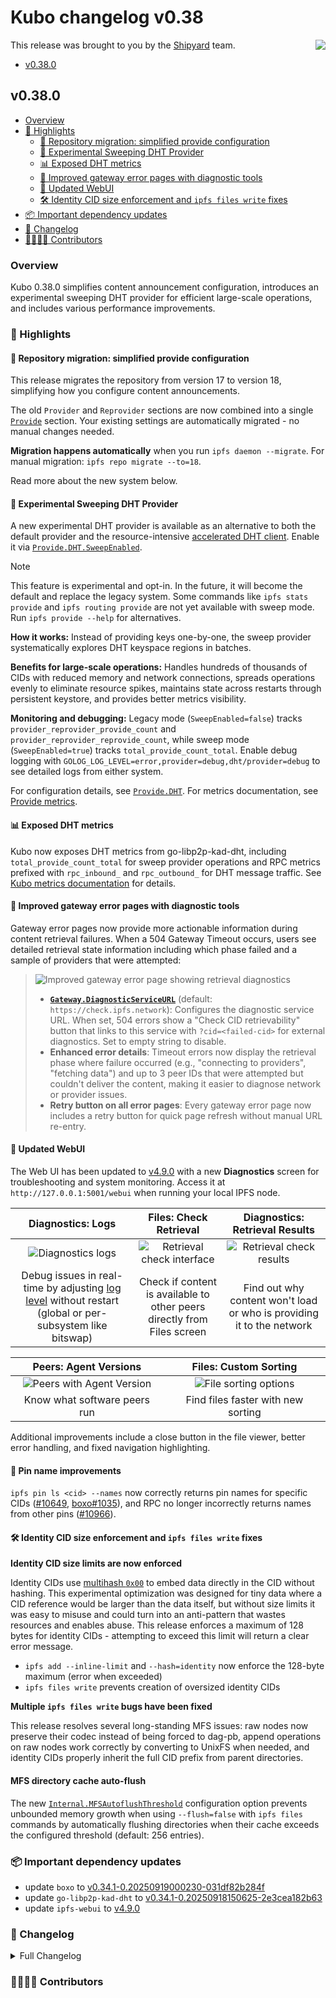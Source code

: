 # Kubo changelog v0.38

<a href="https://ipshipyard.com/"><img align="right" src="https://github.com/user-attachments/assets/39ed3504-bb71-47f6-9bf8-cb9a1698f272" /></a>

This release was brought to you by the [Shipyard](https://ipshipyard.com/) team.

- [v0.38.0](#v0380)

## v0.38.0

- [Overview](#overview)
- [🔦 Highlights](#-highlights)
  - [🚀 Repository migration: simplified provide configuration](#-repository-migration-simplified-provide-configuration)
  - [🧹 Experimental Sweeping DHT Provider](#-experimental-sweeping-dht-provider)
  - [📊 Exposed DHT metrics](#-exposed-dht-metrics)
  - [🚨 Improved gateway error pages with diagnostic tools](#-improved-gateway-error-pages-with-diagnostic-tools)
  - [🎨 Updated WebUI](#-updated-webui)
  - [🛠️ Identity CID size enforcement and `ipfs files write` fixes](#️-identity-cid-size-enforcement-and-ipfs-files-write-fixes)
- [📦️ Important dependency updates](#-important-dependency-updates)
- [📝 Changelog](#-changelog)
- [👨‍👩‍👧‍👦 Contributors](#-contributors)

### Overview

Kubo 0.38.0 simplifies content announcement configuration, introduces an experimental sweeping DHT provider for efficient large-scale operations, and includes various performance improvements.

### 🔦 Highlights

#### 🚀 Repository migration: simplified provide configuration

This release migrates the repository from version 17 to version 18, simplifying how you configure content announcements.

The old `Provider` and `Reprovider` sections are now combined into a single [`Provide`](https://github.com/ipfs/kubo/blob/master/docs/config.md#provide) section. Your existing settings are automatically migrated - no manual changes needed.

**Migration happens automatically** when you run `ipfs daemon --migrate`. For manual migration: `ipfs repo migrate --to=18`.

Read more about the new system below.

#### 🧹 Experimental Sweeping DHT Provider

A new experimental DHT provider is available as an alternative to both the default provider and the resource-intensive [accelerated DHT client](https://github.com/ipfs/kubo/blob/master/docs/config.md#routingaccelerateddhtclient). Enable it via [`Provide.DHT.SweepEnabled`](https://github.com/ipfs/kubo/blob/master/docs/config.md#providedhtssweepenabled).

> [!NOTE]
> This feature is experimental and opt-in. In the future, it will become the default and replace the legacy system. Some commands like `ipfs stats provide` and `ipfs routing provide` are not yet available with sweep mode. Run `ipfs provide --help` for alternatives.

**How it works:** Instead of providing keys one-by-one, the sweep provider systematically explores DHT keyspace regions in batches.

**Benefits for large-scale operations:** Handles hundreds of thousands of CIDs with reduced memory and network connections, spreads operations evenly to eliminate resource spikes, maintains state across restarts through persistent keystore, and provides better metrics visibility.

**Monitoring and debugging:** Legacy mode (`SweepEnabled=false`) tracks `provider_reprovider_provide_count` and `provider_reprovider_reprovide_count`, while sweep mode (`SweepEnabled=true`) tracks `total_provide_count_total`. Enable debug logging with `GOLOG_LOG_LEVEL=error,provider=debug,dht/provider=debug` to see detailed logs from either system.

For configuration details, see [`Provide.DHT`](https://github.com/ipfs/kubo/blob/master/docs/config.md#providedht). For metrics documentation, see [Provide metrics](https://github.com/ipfs/kubo/blob/master/docs/metrics.md#provide).

#### 📊 Exposed DHT metrics

Kubo now exposes DHT metrics from go-libp2p-kad-dht, including `total_provide_count_total` for sweep provider operations and RPC metrics prefixed with `rpc_inbound_` and `rpc_outbound_` for DHT message traffic. See [Kubo metrics documentation](https://github.com/ipfs/kubo/blob/master/docs/metrics.md) for details.

#### 🚨 Improved gateway error pages with diagnostic tools

Gateway error pages now provide more actionable information during content retrieval failures. When a 504 Gateway Timeout occurs, users see detailed retrieval state information including which phase failed and a sample of providers that were attempted:

> ![Improved gateway error page showing retrieval diagnostics](https://github.com/user-attachments/assets/18432c74-a5e0-4bbf-9815-7c780779dc98)
>
> - **[`Gateway.DiagnosticServiceURL`](https://github.com/ipfs/kubo/blob/master/docs/config.md#gatewaydiagnosticserviceurl)** (default: `https://check.ipfs.network`): Configures the diagnostic service URL. When set, 504 errors show a "Check CID retrievability" button that links to this service with `?cid=<failed-cid>` for external diagnostics. Set to empty string to disable.
> - **Enhanced error details**: Timeout errors now display the retrieval phase where failure occurred (e.g., "connecting to providers", "fetching data") and up to 3 peer IDs that were attempted but couldn't deliver the content, making it easier to diagnose network or provider issues.
> - **Retry button on all error pages**: Every gateway error page now includes a retry button for quick page refresh without manual URL re-entry.

#### 🎨 Updated WebUI

The Web UI has been updated to [v4.9.0](https://github.com/ipfs/ipfs-webui/releases/tag/v4.9.0) with a new **Diagnostics** screen for troubleshooting and system monitoring. Access it at `http://127.0.0.1:5001/webui` when running your local IPFS node.

| Diagnostics: Logs | Files: Check Retrieval | Diagnostics: Retrieval Results |
|:---:|:---:|:---:|
| ![Diagnostics logs](https://github.com/user-attachments/assets/a1560fd2-6f4e-4e4f-9506-85ecb10f96e5) | ![Retrieval check interface](https://github.com/user-attachments/assets/6efa8bf1-705e-4256-8c66-282455daf789) | ![Retrieval check results](https://github.com/user-attachments/assets/970f2de3-94a3-4d48-b0a4-46832f73c2e9) |
| Debug issues in real-time by adjusting [log level](https://github.com/ipfs/kubo/blob/master/docs/environment-variables.md#golog_log_level) without restart (global or per-subsystem like bitswap) | Check if content is available to other peers directly from Files screen | Find out why content won't load or who is providing it to the network |

| Peers: Agent Versions | Files: Custom Sorting |
|:---:|:---:|
| ![Peers with Agent Version](https://github.com/user-attachments/assets/4bf95e72-193a-415d-9428-dd222795107a) | ![File sorting options](https://github.com/user-attachments/assets/fd7a1807-c487-4393-ab60-a16ae087e6cd) |
| Know what software peers run | Find files faster with new sorting |

Additional improvements include a close button in the file viewer, better error handling, and fixed navigation highlighting.

#### 📌 Pin name improvements

`ipfs pin ls <cid> --names` now correctly returns pin names for specific CIDs ([#10649](https://github.com/ipfs/kubo/issues/10649), [boxo#1035](https://github.com/ipfs/boxo/pull/1035)), and RPC no longer incorrectly returns names from other pins ([#10966](https://github.com/ipfs/kubo/pull/10966)).

#### 🛠️ Identity CID size enforcement and `ipfs files write` fixes

**Identity CID size limits are now enforced**

Identity CIDs use [multihash `0x00`](https://github.com/multiformats/multicodec/blob/master/table.csv#L2) to embed data directly in the CID without hashing. This experimental optimization was designed for tiny data where a CID reference would be larger than the data itself, but without size limits it was easy to misuse and could turn into an anti-pattern that wastes resources and enables abuse. This release enforces a maximum of 128 bytes for identity CIDs - attempting to exceed this limit will return a clear error message.

- `ipfs add --inline-limit` and `--hash=identity` now enforce the 128-byte maximum (error when exceeded)
- `ipfs files write` prevents creation of oversized identity CIDs

**Multiple `ipfs files write` bugs have been fixed**

This release resolves several long-standing MFS issues: raw nodes now preserve their codec instead of being forced to dag-pb, append operations on raw nodes work correctly by converting to UnixFS when needed, and identity CIDs properly inherit the full CID prefix from parent directories.

#### MFS directory cache auto-flush

The new [`Internal.MFSAutoflushThreshold`](https://github.com/ipfs/kubo/blob/master/docs/config.md#internalmfsautoflushthreshold) configuration option prevents unbounded memory growth when using `--flush=false` with `ipfs files` commands by automatically flushing directories when their cache exceeds the configured threshold (default: 256 entries).

### 📦️ Important dependency updates

- update `boxo` to [v0.34.1-0.20250919000230-031df82b284f](https://github.com/ipfs/boxo/commit/031df82b284f)
- update `go-libp2p-kad-dht` to [v0.34.1-0.20250918150625-2e3cea182b63](https://github.com/libp2p/go-libp2p-kad-dht/commit/2e3cea182b63)
- update `ipfs-webui` to [v4.9.0](https://github.com/ipfs/ipfs-webui/releases/tag/v4.9.0)

### 📝 Changelog

<details><summary>Full Changelog</summary>

</details>

### 👨‍👩‍👧‍👦 Contributors
